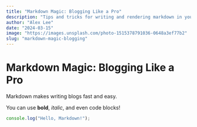 ```yaml
---
title: "Markdown Magic: Blogging Like a Pro"
description: "Tips and tricks for writing and rendering markdown in your blog."
author: "Alex Lee"
date: "2024-03-15"
image: "https://images.unsplash.com/photo-1515378791036-0648a3ef77b2"
slug: "markdown-magic-blogging"
---
```


# Markdown Magic: Blogging Like a Pro

Markdown makes writing blogs fast and easy.

You can use **bold**, *italic*, and even code blocks!

```js
console.log("Hello, Markdown!");
